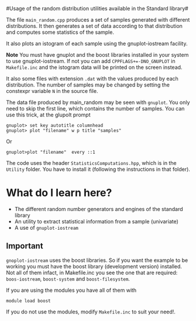 #Usage of the random distribution utilities available in the Standard library#


The file `main_random.cpp` produces a set of samples generated with
different distributions. It then generates a set of data according to that distribution and computes some statistics of the sample.

It also plots an istogram of each sample using the gnuplot-iostream facility.

**Note** You must have gnuplot and the boost libraries installed in your system
    to use gnuplot-iostream. If not you can add `CPPFLAGS+=-DNO_GNUPLOT` in `Makefile.inc` and the istogram data will be printed on the screen instead.

It also some files with extension `.dat` with the values produced by
each distribution. The number of samples may be changed by setting the
constexpr variable `N` in the source file.

The data file produced by main_random may be seen with `gnuplot`. You only
need to skip the first line, which contains the number of samples.
You can use this trick, at the glupolt prompt

    gnuplot> set key autotitle columnhead
    gnuplot> plot "filename" w p title "samples"

Or

    gnuplot>plot "filename"  every ::1

The code uses the header `StatisticsComputations.hpp`, which is in the `Utility` folder. You have to install it (following the instructions in that folder).


# What do I learn here? #
- The different random number generators and engines of the standard library
- An utility to extract statistical information from a sample (univariate)
- A use of `gnuplot-iostream`

## Important ##

`gnoplot-iostream` uses the boost libraries. So if you want the
example to be working you must have the boost library (development
version) installed. Not all of them infact, in Makefile.inc you see the one that are required: `boos-iostream`, `boost-system` and `boost-filesystem`.

If you are using the modules you have all of them with

```
module load boost
```

If you do not use the modules, modify `Makefile.inc` to suit your need!.
